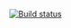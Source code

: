 [![Build status](https://ci.appveyor.com/api/projects/status/lcqk402k741ve9l2/branch/main?svg=true)](https://ci.appveyor.com/project/AnastasiaLev/carddelivery/branch/main)

